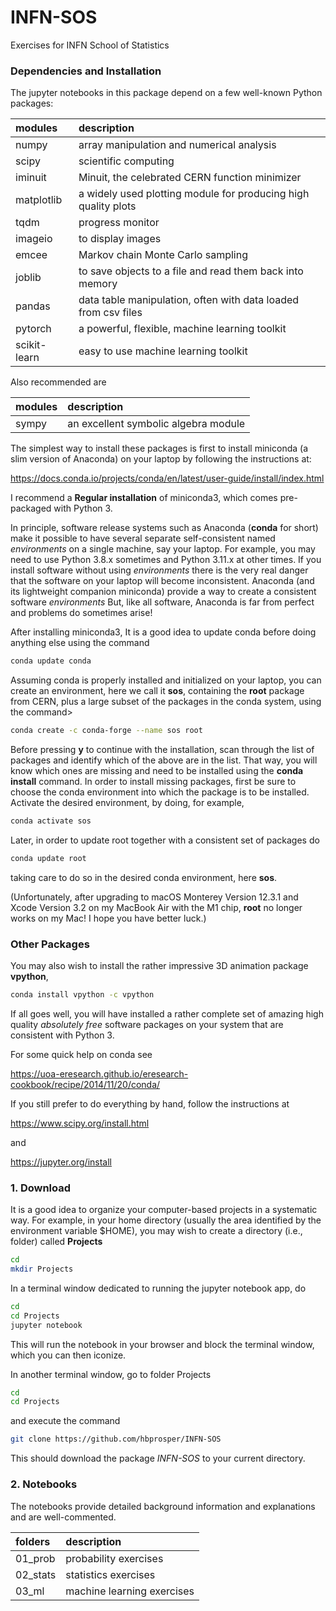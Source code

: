 # INFN-SOS
Exercises for INFN School of Statistics

### Dependencies and Installation
The jupyter notebooks in this package depend on a few well-known Python packages:

| __modules__   | __description__     |
| :---          | :---        |
| numpy         | array manipulation and numerical analysis      |
| scipy         | scientific computing    |
| iminuit       | Minuit, the celebrated CERN function minimizer |
| matplotlib    | a widely used plotting module for producing high quality plots |
| tqdm          | progress monitor |
| imageio       | to display images |
| emcee         | Markov chain Monte Carlo sampling |
| joblib        | to save objects to a file and read them back into memory |
| pandas        | data table manipulation, often with data loaded from csv files |
| pytorch       | a powerful, flexible, machine learning toolkit |
| scikit-learn  | easy to use machine learning toolkit |

Also recommended are

| __modules__   | __description__     |
| :---          | :--- |
| sympy         | an excellent symbolic algebra module |

The simplest way to install these packages is first to install miniconda (a slim version of Anaconda) on your laptop by following the instructions at:

https://docs.conda.io/projects/conda/en/latest/user-guide/install/index.html

I recommend a __Regular installation__ of miniconda3, which comes pre-packaged with Python 3.

In principle, software release systems such as Anaconda (__conda__ for short) make it possible to have several separate self-consistent named *environments* on a single machine, say your laptop. For example, you may need to use Python 3.8.x sometimes and Python 3.11.x at other times. If you install software without using *environments* there is the very real danger that the software on your laptop will become inconsistent. Anaconda (and its lightweight companion miniconda) provide a way to create a consistent software *environments* But, like all software, Anaconda is far from perfect and problems do sometimes arise!


After installing miniconda3, It is a good idea to update conda before doing anything else using the command
```bash
conda update conda
```
Assuming conda is properly installed and initialized on your laptop, you can create an environment, here we call it __sos__, containing the __root__ package from CERN, plus a large subset of the packages in the conda system, using the command>
```bash
conda create -c conda-forge --name sos root
```
Before pressing __y__ to continue with the installation, scan through the list of packages and identify which of the above are in the list. That way, you will know which ones are missing and need to be installed using the __conda install__ command.  In order to install missing packages, first be sure to choose the conda environment into which the package is to be installed. Activate the desired environment, by doing, for example,
```bash
conda activate sos
```
Later, in order to update root together with a consistent set of packages do
```bash
conda update root
```
taking care to do so in the desired conda environment, here __sos__. 

(Unfortunately, after upgrading to macOS Monterey Version 12.3.1 and Xcode Version 3.2 on my MacBook Air with the M1 chip, __root__ no longer works on my Mac! I hope you have better luck.)  

### Other Packages

You may also wish to install the rather impressive 3D animation package __vpython__,
```bash
conda install vpython -c vpython
```

If all goes well, you will have installed a rather complete set of amazing high quality *absolutely free* software packages on your system that are consistent with Python 3.

For some quick help on conda see 

https://uoa-eresearch.github.io/eresearch-cookbook/recipe/2014/11/20/conda/


If you still prefer to do everything by hand, follow the instructions at

https://www.scipy.org/install.html

and 

https://jupyter.org/install


### 1. Download
It is a good idea to organize your computer-based projects in a systematic way. For example, in your home directory (usually the area identified by the environment variable $HOME), you may wish to create a directory (i.e., folder) called __Projects__
```bash
cd
mkdir Projects
```
In a terminal window dedicated to running the jupyter notebook app, do
```bash
cd
cd Projects
jupyter notebook
```
This will run the notebook in your browser and block the terminal window, which you can then iconize.

In another terminal window, go to folder Projects
```bash
cd
cd Projects
```
and execute the command
```bash
git clone https://github.com/hbprosper/INFN-SOS
```
This should download the package *INFN-SOS* to your current directory.

### 2. Notebooks

The notebooks provide detailed background information and explanations and are well-commented.

| __folders__                   | __description__     |
| :---          | :--- |
01_prob     | probability exercises |
02_stats    | statistics exercises |
03_ml       | machine learning exercises |
